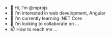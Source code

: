 - 👋 Hi, I’m @mprojs
- 👀 I’m interested in web development, Angular
- 🌱 I’m currently learning .NET Core
- 💞️ I’m looking to collaborate on ...
- 📫 How to reach me ...

<!---
mprojs/mprojs is a ✨ special ✨ repository because its `README.md` (this file) appears on your GitHub profile.
You can click the Preview link to take a look at your changes.
--->

